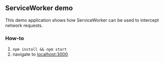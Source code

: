 ## ServiceWorker demo

This demo application shows how ServiceWorker can be used to intercept network requests.


### How-to
1. `npm install && npm start`
2. navigate to [localhost:3000](http://localhost:3000)
